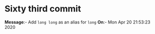 # Sixty third commit

**Message**:- Add `long long` as an alias for `long`
**On**:- Mon Apr 20 21:53:23 2020

